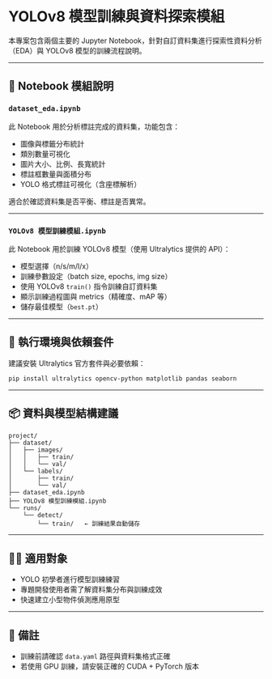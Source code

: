 # YOLOv8 模型訓練與資料探索模組

本專案包含兩個主要的 Jupyter Notebook，針對自訂資料集進行探索性資料分析（EDA）與 YOLOv8 模型的訓練流程說明。

---

## 📁 Notebook 模組說明

### `dataset_eda.ipynb`
此 Notebook 用於分析標註完成的資料集，功能包含：
- 圖像與標籤分布統計
- 類別數量可視化
- 圖片大小、比例、長寬統計
- 標註框數量與面積分布
- YOLO 格式標註可視化（含座標解析）

適合於確認資料集是否平衡、標註是否異常。

---

### `YOLOv8 模型訓練模組.ipynb`
此 Notebook 用於訓練 YOLOv8 模型（使用 Ultralytics 提供的 API）：
- 模型選擇（n/s/m/l/x）
- 訓練參數設定（batch size, epochs, img size）
- 使用 YOLOv8 `train()` 指令訓練自訂資料集
- 顯示訓練過程圖與 metrics（精確度、mAP 等）
- 儲存最佳模型（`best.pt`）

---

## 🔧 執行環境與依賴套件

建議安裝 Ultralytics 官方套件與必要依賴：

```bash
pip install ultralytics opencv-python matplotlib pandas seaborn
```

---

## 📦 資料與模型結構建議

```
project/
├── dataset/
│   ├── images/
│   │   ├── train/
│   │   └── val/
│   └── labels/
│       ├── train/
│       └── val/
├── dataset_eda.ipynb
├── YOLOv8 模型訓練模組.ipynb
└── runs/
    └── detect/
        └── train/   ← 訓練結果自動儲存
```

---

## 🧑‍💻 適用對象

- YOLO 初學者進行模型訓練練習
- 專題開發使用者需了解資料集分布與訓練成效
- 快速建立小型物件偵測應用原型

---

## 📌 備註

- 訓練前請確認 `data.yaml` 路徑與資料集格式正確
- 若使用 GPU 訓練，請安裝正確的 CUDA + PyTorch 版本

